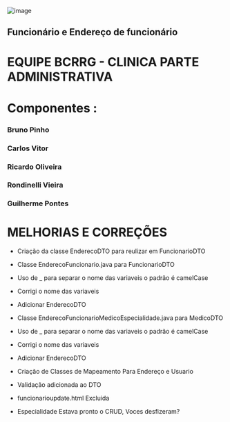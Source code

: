 
![image](https://user-images.githubusercontent.com/65747791/118256997-81206a00-b484-11eb-98e5-737285a1d615.png)

## Funcionário e Endereço de funcionário

# EQUIPE BCRRG - CLINICA  PARTE ADMINISTRATIVA

# Componentes :

### Bruno Pinho
### Carlos Vitor
### Ricardo Oliveira
### Rondinelli Vieira
### Guilherme Pontes


# MELHORIAS E CORREÇÕES

- Criação da classe EnderecoDTO para reulizar em FuncionarioDTO

- Classe EnderecoFuncionario.java para FuncionarioDTO
- Uso de _ para separar o nome das variaveis o padrão é camelCase
- Corrigi o nome das variaveis
- Adicionar EnderecoDTO

- Classe EnderecoFuncionarioMedicoEspecialidade.java para MedicoDTO
- Uso de _ para separar o nome das variaveis o padrão é camelCase
- Corrigi o nome das variaveis
- Adicionar EnderecoDTO

- Criação de Classes de Mapeamento Para Endereço e Usuario 

- Validação adicionada ao DTO

-  funcionarioupdate.html Excluida

- Especialidade Estava pronto o CRUD, Voces desfizeram?

